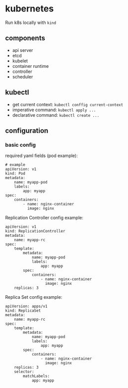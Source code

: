 # kubernetes

Run k8s locally with `kind`

## components
* api server
* etcd
* kubelet
* container runtime
* controller
* scheduler

## kubectl

* get current context: `kubectl conffig current-context`
* imperative command: `kubectl apply ...`
* declarative command: `kubectl create ...`

## configuration

### basic config
required yaml fields (pod example):
```
# example
apiVersion: v1
kind: Pod
metadata:
    name: myapp-pod
    labels:
        app: myapp
spec:
    containers:
        - name: nginx-container
          image: nginx
```
Replication Controller config example:
```
apiVersion: v1
kind: ReplicationController
metadata:
    name: myapp-rc
spec:
    template:
        metadata:
            name: myapp-pod
            labels:
                app: myapp
        spec:
            containers:
                - name: nginx-container
                  image: nginx
    replicas: 3
```
Replica Set config example:
```
apiVersion: apps/v1
kind: ReplicaSet
metadata:
    name: myapp-rc
spec:
    template:
        metadata:
            name: myapp-pod
            labels:
                app: myapp
        spec:
            containers:
                - name: nginx-container
                  image: nginx
    replicas: 3
    selector:
        matchLabels:
            app: myapp

```
